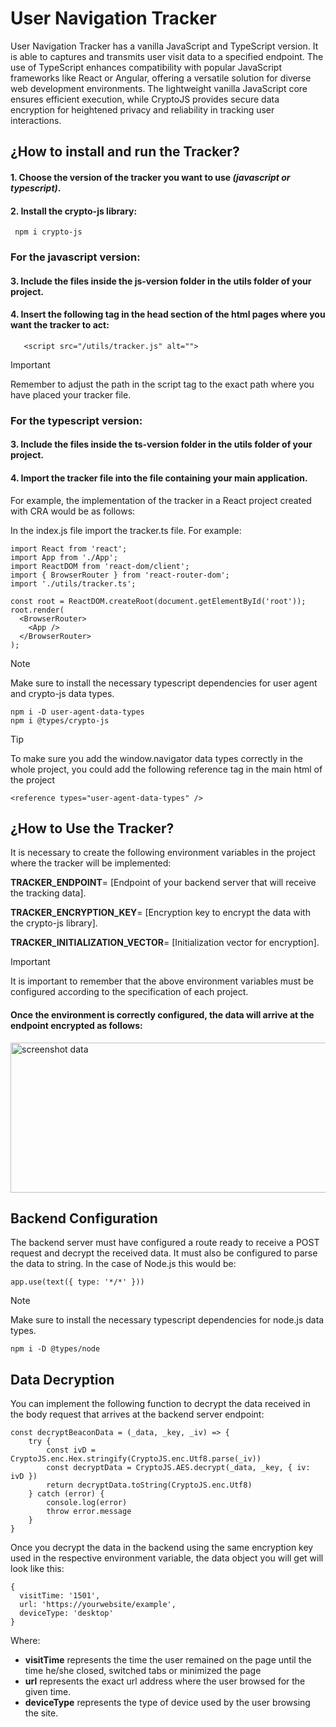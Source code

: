 # **User Navigation Tracker**

User Navigation Tracker has a vanilla JavaScript and TypeScript version. It is able to captures and transmits user visit data to a specified endpoint. The use of TypeScript enhances compatibility with popular JavaScript frameworks like React or Angular, offering a versatile solution for diverse web development environments. The lightweight vanilla JavaScript core ensures efficient execution, while CryptoJS provides secure data encryption for heightened privacy and reliability in tracking user interactions.


## ¿How to install and run the Tracker?

#### **1. Choose the version of the tracker you want to use *(javascript or typescript)*.**

#### **2. Install the crypto-js library:**

  
     npm i crypto-js


### **For the javascript version:** 

#### **3. Include the files inside the js-version folder in the utils folder of your project.**

#### 4. Insert the following tag in the head section of the html pages where you want the tracker to act:


       <script src="/utils/tracker.js" alt="">


> [!IMPORTANT]
> Remember to adjust the path in the script tag to the exact path where you have placed your tracker file.

### **For the typescript version:**

#### **3. Include the files inside the ts-version folder in the utils folder of your project.**

#### 4. Import the tracker file into the file containing your main application.

  For example, the implementation of the tracker in a React project created with CRA would be as follows:

  In the index.js file import the tracker.ts file. For example:


    import React from 'react';
    import App from './App';
    import ReactDOM from 'react-dom/client';
    import { BrowserRouter } from 'react-router-dom';
    import './utils/tracker.ts';
  
    const root = ReactDOM.createRoot(document.getElementById('root'));
    root.render(
      <BrowserRouter>
        <App />
      </BrowserRouter>
    );


> [!NOTE]
> Make sure to install the necessary typescript dependencies for user agent and crypto-js data types.

    npm i -D user-agent-data-types
    npm i @types/crypto-js
    
    
> [!TIP]
> To make sure you add the window.navigator data types correctly in the whole project, you could add the following reference tag in the main html of the project

    <reference types="user-agent-data-types" />
    

## ¿How to Use the Tracker?

It is necessary to create the following environment variables in the project where the tracker will be implemented:


**TRACKER_ENDPOINT**= [Endpoint of your backend server that will receive the tracking data].


**TRACKER_ENCRYPTION_KEY**= [Encryption key to encrypt the data with the crypto-js library].


**TRACKER_INITIALIZATION_VECTOR**= [Initialization vector for encryption].


> [!IMPORTANT]
> It is important to remember that the above environment variables must be configured according to the specification of each project.


#### Once the environment is correctly configured, the data will arrive at the endpoint encrypted as follows:


<image src="./img/sc_data.png" align="center" width="700px" height="240px" alt="screenshot data"/>


## Backend Configuration

The backend server must have configured a route ready to receive a POST request and decrypt the received data. It must also be configured to parse the data to string. 
In the case of Node.js this would be:


    app.use(text({ type: '*/*' }))


> [!NOTE]
> Make sure to install the necessary typescript dependencies for node.js data types.

    npm i -D @types/node


## Data Decryption

You can implement the following function to decrypt the data received in the body request that arrives at the backend server endpoint:

    const decryptBeaconData = (_data, _key, _iv) => {
        try {
            const ivD = CryptoJS.enc.Hex.stringify(CryptoJS.enc.Utf8.parse(_iv))
            const decryptData = CryptoJS.AES.decrypt(_data, _key, { iv: ivD })
            return decryptData.toString(CryptoJS.enc.Utf8)
        } catch (error) {
            console.log(error)
            throw error.message
        }
    }

Once you decrypt the data in the backend using the same encryption key used in the respective environment variable, the data object you will get will look like this:

    {
      visitTime: '1501',
      url: 'https://yourwebsite/example',
      deviceType: 'desktop'
    }

Where:

- **visitTime** represents the time the user remained on the page until the time he/she closed, switched tabs or minimized the page
- **url** represents the exact url address where the user browsed for the given time.
- **deviceType** represents the type of device used by the user browsing the site.
